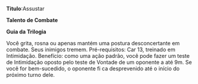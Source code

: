 **Titulo**:Assustar

**Talento de Combate**

**Guia da Trilogia**

 Você grita, rosna ou apenas mantém uma postura desconcertante em combate. Seus inimigos tremem. Pré-requisitos: Car 13, treinado em Intimidação. Benefício: como uma ação padrão, você pode fazer um teste de Intimidação oposto pelo teste de Vontade de um oponente a até 9m. Se você for bem-sucedido, o oponente fi ca desprevenido até o início do próximo turno dele.